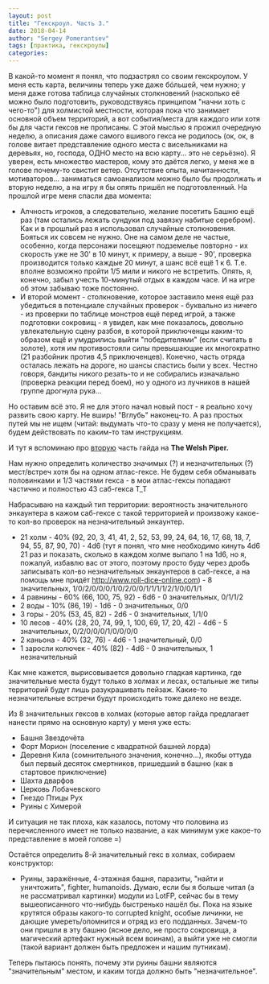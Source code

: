 ```yaml
---
layout: post
title: "Гекскроул. Часть 3."
date: 2018-04-14
author: "Sergey Pomerantsev"
tags: [практика, гекскроулы]
categories:
---
```


В какой-то момент я понял, что подзастрял со своим гекскроулом. У меня есть карта, величины теперь уже даже бóльшей, чем нужно; у меня даже готова таблица случайных столкновений (насколько её можно было подготовить, руководствуясь принципом "начни хоть с чего-то") для холмистой местности, которая пока что занимает основной объем территорий, а вот события/места для каждого или хотя бы для части гексов не прописаны. С этой мыслью я прожил очередную неделю, а описания даже самого вшивого гекса не родилось (ок, ок, в голове витает представление одного места с висельниками на деревьях, но, господа, ОДНО место на всю карту... это не серьёзно). Я уверен, есть множество мастеров, кому это даётся легко, у меня же в голове почему-то свистит ветер. Отсутствие опыта, начитанности, мотиваторов... заниматься самоанализом можно было бы продолжать и вторую неделю, а на игру я бы опять пришёл не подготовленный. На прошлой игре меня спасли два момента:

- Алчность игроков, а следовательно, желание посетить Башню ещё раз (там остались лежать сундуки под завязку набитые серебром). Как и в прошлый раз я использовал случайные столкновения. Бояться их совсем не нужно. Оне на самом деле не частые, особенно, когда персонажи посещяют подземелье повторно - их скорость уже не 30' в 10 минут, к примеру, а выше - 90', проверка производится только каждые 20 минут, а шанс всё ещё 1 к 6. Т.е. вполне возможно пройти 1/5 мили и никого не встретить. Опять, я, конечно, забыл учесть 10-минутый отдых в каждом часе. И на игре об этом забываю тоже постоянно.
- И второй момент - столкновение, которое заставило меня ещё раз убедиться в потенциале случайных проверок - буквально из ничего - из проверки по таблице монстров ещё перед игрой, а также подготовки сокровищ - я увидел, как мне показалось, довольно увлекательную сцену разбоя, в которой приключенцы каким-то образом ещё и умудрились выйти "победителями" (если считать в золоте), хотя им противостояли силы превышающие их многократно (21 разбойник против 4,5 приключенцев). Конечно, часть отряда осталась лежать на дороге, но шансы спастись были у всех. Честно говоря, бандиты никого резать-то и не собирались изначально (проверка реакции перед боем), но у одного из лучников в нашей группе дрогнула рука...

Но оставим всё это. Я не для этого начал новый пост - я реально хочу развить свою карту. Не вширь! "Вглубь" наконец-то. А раз простых путей мы не ищем (читай: выдумать что-то сразу у меня не получается), будем действовать по каким-то там инструкциям.

И тут я вспоминаю про [вторую](https://www.welshpiper.com/hex-based-campaign-design-part-2/) часть гайда на **The Welsh Piper.**

Нам нужно определить количество значимых (?) и незначительных (?) мест/встреч хотя бы на одном атлас-гексе. Не будем себя обманывать половинками и 1/3 частями гекса - в мои атлас-гексы попадают частично и полностью 43 саб-гекса Т_Т

Набрасываю на каждый тип территории: вероятность значительного энкаунтера в кажом саб-гексе с такой территорией и произвожу какое-то кол-во проверок на незначительный энкаунтер.

- 21 холм - 40% (92, 20, 3, 41, 41, 2, 52, 53, 99, 24, 64, 16, 17, 68, 18, 7, 94, 55, 87, 90, 70) - 4d6 (тут я понял, что мне необходимо кинуть 4d6 21 раз и показать, сколько в каждом холме выпало 1 на 1d6, но я, пожалуй, избавлю вас от этого, поэтому просто буду через дробь записывать кол-во незначительных энкаунтеров в саб-гексе, а на помощь мне придёт http://www.roll-dice-online.com) - 8 значительных, 1/0/2/0/0/0/1/0/2/0/0/1/1/1/1/2/1/0/0/1/1
- 4 равнины - 60% (66, 100, 75, 92) - 6d6 - 0 значительных, 0/1/1/2
- 2 воды - 10% (86, 19) - 1d6 - 0 значительных, 0/0
- 3 горы - 20% (53, 45, 82) - 2d6 - 0 значительных, 1/1/0
- 10 лесов - 40% (28, 20, 74, 99, 1, 100, 69, 17, 20, 42) - 4d6 - 5 значительных, 0/2/0/0/0/1/0/0/0/0
- 2 каньона - 40% (32, 76) - 4d6 - 1 значительный, 0/0
- 1 заросли колючек - 40% (82) - 4d6 - 0 значительных, 1 незначительный

Как мне кажется, вырисовывается довольно гладкая картинка, где значительные места будут только в холмах и лесах, остальные же типы территорий будут лишь разукрашивать пейзаж. Какие-то незначительные встречи будут происходить тоже далеко не везде.

Из 8 значительных гексов в холмах (которые автор гайда предлагает нанести прямо на основную карту) у меня уже есть:

- Башня Звездочёта
- Форт Морион (поселение с квадратной башней лорда)
- Деревня Кила (сомнительного значения, конечно...), якобы оттуда был первый десяток смертников, пришедший в башню (как в стартовое приключение)
- Шахта дварфов
- Церковь Лобачевского
- Гнездо Птицы Рух
- Руины с Химерой

И ситуация не так плоха, как казалось, потому что половина из перечисленного имеет не только название, а как минимум уже какое-то представление в моей голове =)

Остаётся определить 8-й значительный гекс в холмах, собираем конструктор:

- Руины, заражённые, 4-этажная башня, паразиты, "найти и уничтожить", fighter, humanoids. Думаю, если бы я больше читал (а не рассматривал картинки) модули из LotFP, сейчас бы в тему вышеописанного что-нибудь быстренько нашёл бы. Пока на языке крутятся образы какого-то corrupted knight, особые личинки, не дающие умереть/опомнится и отряд из его подданных. Зачем-то они пришли в эту башню (ясное дело, не просто сокровища, а магический артефакт нужный всем воинам), а выйти уже не смогли (такой вариант должен быть предложен и нашим путникам).

Теперь пытаюсь понять, почему эти руины башни являются "значительным" местом, и каким тогда должно быть "незначительное".